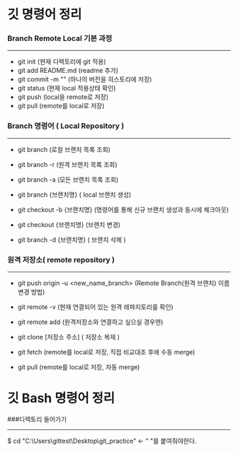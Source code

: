# 깃 명령어 정리

### Branch Remote Local 기본 과정

---

- git init (현재 디렉토리에 git 적용)
- git add README.md (readme 추가)
- git commit -m "" (하나의 버전을 히스토리에 저장)
- git status (현재 local 적용상태 확인)
- git push (local을 remote로 저장)
- git pull (remote를 local로 저장)

### Branch 명령어 ( Local Repository )

---

- git branch (로컬 브랜치 목록 조회)
- git branch -r (원격 브랜치 목록 조회)
- git branch -a (모든 브랜치 목록 조회)

- git branch {브랜치명} ( local 브랜치 생성)
- git checkout -b {브랜치명} (명령어를 통해 신규 브랜치 생성과 동시에 체크아웃)
- git checkout {브랜치명} (브랜치 변경)
- git branch -d {브랜치명} ( 브랜치 삭제 )

### 원격 저장소( remote repository )

---

- git push origin -u <new_name_branch> (Remote Branch(원격 브랜치) 이름 변경 방법)
- git remote -v (현재 연결되어 있는 원격 레파지토리를 확인)
- git remote add <name> <url> (원격저장소와 연결하고 싶으실 경우엔)

- git clone [저장소 주소] ( 저장소 복제 )
- git fetch (remote를 local로 저장, 직접 비교대조 후에 수동 merge)
- git pull (remote를 local로 저장, 자동 merge)

  
# 깃 Bash 명령어 정리

###디렉토리 들어가기

---
$ cd "C:\Users\gittest\Desktop\git_practice"  <- " "를 붙여줘야한다.
